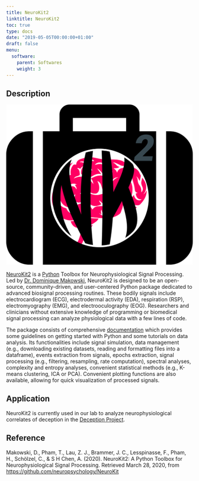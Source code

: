 ```yaml
---
title: NeuroKit2
linktitle: NeuroKit2
toc: true
type: docs
date: "2019-05-05T00:00:00+01:00"
draft: false
menu:
  software:
    parent: Softwares
    weight: 3
---
```


## Description

![png](./neurokit.png)

[NeuroKit2](https://github.com/neuropsychology/NeuroKit) is a [Python](https://www.python.org/) Toolbox for Neurophysiological Signal Processing.
Led by [Dr. Dominique Makowski](http://new.clinicalbrain.org/author/dominique-makowski/), NeuroKit2 is designed to be an open-source, community-driven, and user-centered Python package dedicated to advanced biosignal processing routines.
These bodily signals include electrocardiogram (ECG), electrodermal activity (EDA), respiration (RSP), electromyography (EMG), and electrooculography (EOG).
Researchers and clinicians without extensive knowledge of programming or biomedical signal processing can analyze physiological data with a few lines of code.

The package consists of comprehensive [documentation](https://neurokit2.readthedocs.io/en/latest/) which provides some guidelines on getting started with Python and some tutorials on data analysis.
Its functionalities include signal simulation, data management (e.g., downloading existing datasets, reading and formatting files into a dataframe), events extraction from signals, epochs extraction, signal processing (e.g., filtering, resampling, rate computation),
spectral analyses, complexity and entropy analyses, convenient statistical methods (e.g., K-means clustering, ICA or PCA).
Convenient plotting functions are also available, allowing for quick visualization of processed signals.


## Application

NeuroKit2 is currently used in our lab to analyze neurophysiological correlates of deception in the [Deception Project](http://new.clinicalbrain.org/project/deception/).

## Reference

Makowski, D., Pham, T., Lau, Z. J., Brammer, J. C., Lesspinasse, F., Pham, H., Schölzel, C., & S H Chen, A. (2020). NeuroKit2: A Python Toolbox for Neurophysiological Signal Processing. Retrieved March 28, 2020, from https://github.com/neuropsychology/NeuroKit
